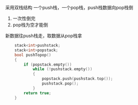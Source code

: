采用双栈结构
一个push栈，一个pop栈，push栈数据向pop栈倒

1. 一次性倒完
2. pop栈为空才能倒

新数据往push栈走，取数据从pop栈拿

```c++
	stack<int>pushstack;
	stack<int>popstack;
	bool pushTopop()
	{
		if (popstack.empty())
			while (!pushstack.empty())
			{
				popstack.push(pushstack.top());
				pushstack.pop();
			}
		return true;
	}
```

